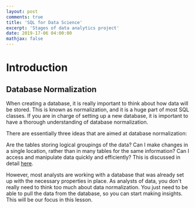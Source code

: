 ```yaml
---
layout: post
comments: true
title: 'SQL for Data Science'
excerpt: 'Stages of data analytics project'
date: 2019-17-06 04:00:00
mathjax: false
---
```


# Introduction

## Database Normalization
When creating a database, it is really important to think about how data will be stored. This is known as normalization, and it is a huge part of most SQL classes. If you are in charge of setting up a new database, it is important to have a thorough understanding of database normalization.

There are essentially three ideas that are aimed at database normalization:

Are the tables storing logical groupings of the data?
Can I make changes in a single location, rather than in many tables for the same information?
Can I access and manipulate data quickly and efficiently?
This is discussed in detail [here](http://sqlmag.com/database-performance-tuning/sql-design-why-you-need-database-normalization).

However, most analysts are working with a database that was already set up with the necessary properties in place. As analysts of data, you don't really need to think too much about data normalization. You just need to be able to pull the data from the database, so you can start making insights. This will be our focus in this lesson.